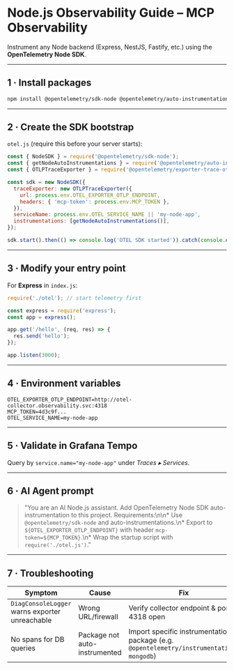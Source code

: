 # Node.js Observability Guide – MCP Observability

Instrument any Node backend (Express, NestJS, Fastify, etc.) using the **OpenTelemetry Node SDK**.

---

## 1 · Install packages

```bash
npm install @opentelemetry/sdk-node @opentelemetry/auto-instrumentations-node @opentelemetry/exporter-trace-otlp-http
```

---

## 2 · Create the SDK bootstrap

`otel.js` (require this before your server starts):

```js
const { NodeSDK } = require('@opentelemetry/sdk-node');
const { getNodeAutoInstrumentations } = require('@opentelemetry/auto-instrumentations-node');
const { OTLPTraceExporter } = require('@opentelemetry/exporter-trace-otlp-http');

const sdk = new NodeSDK({
  traceExporter: new OTLPTraceExporter({
    url: process.env.OTEL_EXPORTER_OTLP_ENDPOINT,
    headers: { 'mcp-token': process.env.MCP_TOKEN },
  }),
  serviceName: process.env.OTEL_SERVICE_NAME || 'my-node-app',
  instrumentations: [getNodeAutoInstrumentations()],
});

sdk.start().then(() => console.log('OTEL SDK started')).catch(console.error);
```

---

## 3 · Modify your entry point

For **Express** in `index.js`:

```js
require('./otel'); // start telemetry first

const express = require('express');
const app = express();

app.get('/hello', (req, res) => {
  res.send('hello');
});

app.listen(3000);
```

---

## 4 · Environment variables

```
OTEL_EXPORTER_OTLP_ENDPOINT=http://otel-collector.observability.svc:4318
MCP_TOKEN=4d3c9f...
OTEL_SERVICE_NAME=my-node-app
```

---

## 5 · Validate in Grafana Tempo

Query by `service.name="my-node-app"` under *Traces ▸ Services*.

---

## 6 · AI Agent prompt

> "You are an AI Node.js assistant. Add OpenTelemetry Node SDK auto-instrumentation to this project. Requirements:\n\n* Use `@opentelemetry/sdk-node` and auto-instrumentations.\n* Export to `${OTEL_EXPORTER_OTLP_ENDPOINT}` with header `mcp-token=${MCP_TOKEN}`.\n* Wrap the startup script with `require('./otel.js')`."

---

## 7 · Troubleshooting

| Symptom | Cause | Fix |
|---------|------|-----|
| `DiagConsoleLogger` warns exporter unreachable | Wrong URL/firewall | Verify collector endpoint & port 4318 open |
| No spans for DB queries | Package not auto-instrumented | Import specific instrumentation package (e.g. `@opentelemetry/instrumentation-mongodb`) |
